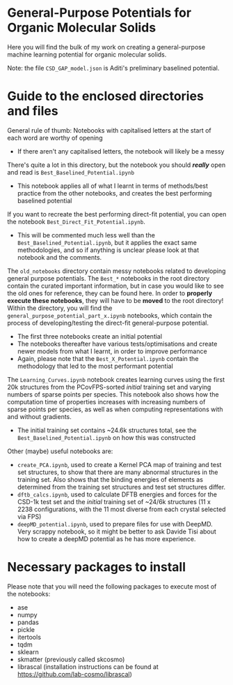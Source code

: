 # General-Purpose Potentials for Organic Molecular Solids

Here you will find the bulk of my work on creating a general-purpose machine learning potential for organic molecular solids.

Note: the file `CSD_GAP_model.json` is Aditi's preliminary baselined potential.

# Guide to the enclosed directories and files

General rule of thumb: Notebooks with capitalised letters at the start of each word are worthy of opening
- If there aren't any capitalised letters, the notebook will likely be a messy

There's quite a lot in this directory, but the notebook you should ___really___ open and read is `Best_Baselined_Potential.ipynb`
- This notebook applies all of what I learnt in terms of methods/best practice from the other notebooks, and creates the best performing baselined potential

If you want to recreate the best performing direct-fit potential, you can open the notebook `Best_Direct_Fit_Potential.ipynb`.
- This will be commented much less well than the `Best_Baselined_Potential.ipynb`, but it applies the exact same methodologies, and so if anything is unclear please look at that notebook and the comments.

The `old_notebooks` directory contain messy notebooks related to developing general purpose potentials. The `Best_*` notebooks in the root directory contain the curated important information, but in case you would like to see the old ones for reference, they can be found here. In order to __properly execute these notebooks__, they will have to be __moved__ to the root directory!
Within the directory, you will find the `general_purpose_potential_part_x.ipynb` notebooks, which contain the process of developing/testing the direct-fit general-purpose potential.
- The first three notebooks create an initial potential
- The notebooks thereafter have various tests/optimisations and create newer models from what I learnt, in order to improve performance
- Again, please note that the `Best_X_Potential.ipynb` contain the methodology that led to the most performant potential

The `Learning_Curves.ipynb` notebook creates learning curves using the first 20k structures from the PCovFPS-sorted _initial_ training set and varying numbers of sparse points per species. This notebook also shows how the computation time of properties increases with increasing numbers of sparse points per species, as well as when computing representations with and without gradients.
- The initial training set contains ~24.6k structures total, see the `Best_Baselined_Potential.ipynb` on how this was constructed

Other (maybe) useful notebooks are:
- `create_PCA.ipynb`, used to create a Kernel PCA map of training and test set structures, to show that there are many abnormal structures in the training set. Also shows that the binding energies of elements as determined from the training set structures and test set structures differ.
- `dftb_calcs.ipynb`, used to calculate DFTB energies and forces for the CSD-1k test set and the _initial_ training set of ~24/6k structures (11 x 2238 configurations, with the 11 most diverse from each crystal selected via FPS)
- `deepMD_potential.ipynb`, used to prepare files for use with DeepMD. Very scrappy notebook, so it might be better to ask Davide Tisi about how to create a deepMD potential as he has more experience.

# Necessary packages to install

Please note that you will need the following packages to execute most of the notebooks:
- ase
- numpy
- pandas
- pickle
- itertools
- tqdm
- sklearn
- skmatter (previously called skcosmo)
- librascal (installation instructions can be found at https://github.com/lab-cosmo/librascal) 
